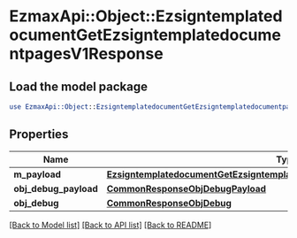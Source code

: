 # EzmaxApi::Object::EzsigntemplatedocumentGetEzsigntemplatedocumentpagesV1Response

## Load the model package
```perl
use EzmaxApi::Object::EzsigntemplatedocumentGetEzsigntemplatedocumentpagesV1Response;
```

## Properties
Name | Type | Description | Notes
------------ | ------------- | ------------- | -------------
**m_payload** | [**EzsigntemplatedocumentGetEzsigntemplatedocumentpagesV1ResponseMPayload**](EzsigntemplatedocumentGetEzsigntemplatedocumentpagesV1ResponseMPayload.md) |  | 
**obj_debug_payload** | [**CommonResponseObjDebugPayload**](CommonResponseObjDebugPayload.md) |  | [optional] 
**obj_debug** | [**CommonResponseObjDebug**](CommonResponseObjDebug.md) |  | [optional] 

[[Back to Model list]](../README.md#documentation-for-models) [[Back to API list]](../README.md#documentation-for-api-endpoints) [[Back to README]](../README.md)


